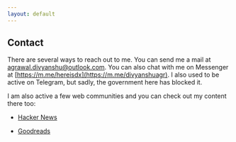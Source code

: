 ```yaml
---
layout: default
---
```


## Contact

There are several ways to reach out to me. You can send me a mail at [agrawal.divyanshu@outlook.com](mailtio:agrawal.divyanshu@outlook.com). You can also chat with me on Messenger at [https://m.me/hereisdx](https://m.me/divyanshuagr). I also used to be active on Telegram, but sadly, the government here has blocked it.

I am also active a few web communities and you can check out my content there too:

- [Hacker News](https://news.ycombinator.com/user?id=hereisdx)

- [Goodreads](https://www.goodreads.com/review/list/26803636)
